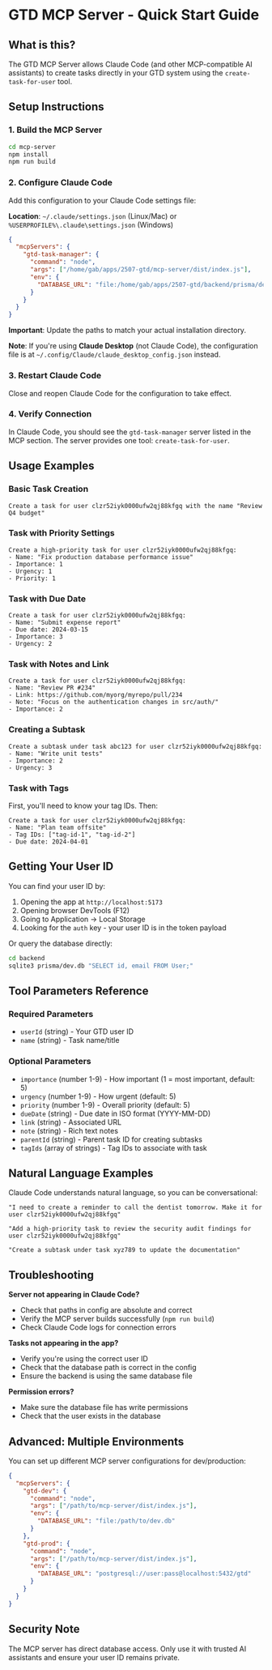 # GTD MCP Server - Quick Start Guide

## What is this?

The GTD MCP Server allows Claude Code (and other MCP-compatible AI assistants) to create tasks directly in your GTD system using the `create-task-for-user` tool.

## Setup Instructions

### 1. Build the MCP Server

```bash
cd mcp-server
npm install
npm run build
```

### 2. Configure Claude Code

Add this configuration to your Claude Code settings file:

**Location**: `~/.claude/settings.json` (Linux/Mac) or `%USERPROFILE%\.claude\settings.json` (Windows)

```json
{
  "mcpServers": {
    "gtd-task-manager": {
      "command": "node",
      "args": ["/home/gab/apps/2507-gtd/mcp-server/dist/index.js"],
      "env": {
        "DATABASE_URL": "file:/home/gab/apps/2507-gtd/backend/prisma/dev.db"
      }
    }
  }
}
```

**Important**: Update the paths to match your actual installation directory.

**Note**: If you're using **Claude Desktop** (not Claude Code), the configuration file is at `~/.config/Claude/claude_desktop_config.json` instead.

### 3. Restart Claude Code

Close and reopen Claude Code for the configuration to take effect.

### 4. Verify Connection

In Claude Code, you should see the `gtd-task-manager` server listed in the MCP section. The server provides one tool: `create-task-for-user`.

## Usage Examples

### Basic Task Creation

```
Create a task for user clzr52iyk0000ufw2qj88kfgq with the name "Review Q4 budget"
```

### Task with Priority Settings

```
Create a high-priority task for user clzr52iyk0000ufw2qj88kfgq:
- Name: "Fix production database performance issue"
- Importance: 1
- Urgency: 1
- Priority: 1
```

### Task with Due Date

```
Create a task for user clzr52iyk0000ufw2qj88kfgq:
- Name: "Submit expense report"
- Due date: 2024-03-15
- Importance: 3
- Urgency: 2
```

### Task with Notes and Link

```
Create a task for user clzr52iyk0000ufw2qj88kfgq:
- Name: "Review PR #234"
- Link: https://github.com/myorg/myrepo/pull/234
- Note: "Focus on the authentication changes in src/auth/"
- Importance: 2
```

### Creating a Subtask

```
Create a subtask under task abc123 for user clzr52iyk0000ufw2qj88kfgq:
- Name: "Write unit tests"
- Importance: 2
- Urgency: 3
```

### Task with Tags

First, you'll need to know your tag IDs. Then:

```
Create a task for user clzr52iyk0000ufw2qj88kfgq:
- Name: "Plan team offsite"
- Tag IDs: ["tag-id-1", "tag-id-2"]
- Due date: 2024-04-01
```

## Getting Your User ID

You can find your user ID by:

1. Opening the app at `http://localhost:5173`
2. Opening browser DevTools (F12)
3. Going to Application → Local Storage
4. Looking for the `auth` key - your user ID is in the token payload

Or query the database directly:

```bash
cd backend
sqlite3 prisma/dev.db "SELECT id, email FROM User;"
```

## Tool Parameters Reference

### Required Parameters
- `userId` (string) - Your GTD user ID
- `name` (string) - Task name/title

### Optional Parameters
- `importance` (number 1-9) - How important (1 = most important, default: 5)
- `urgency` (number 1-9) - How urgent (default: 5)
- `priority` (number 1-9) - Overall priority (default: 5)
- `dueDate` (string) - Due date in ISO format (YYYY-MM-DD)
- `link` (string) - Associated URL
- `note` (string) - Rich text notes
- `parentId` (string) - Parent task ID for creating subtasks
- `tagIds` (array of strings) - Tag IDs to associate with task

## Natural Language Examples

Claude Code understands natural language, so you can be conversational:

```
"I need to create a reminder to call the dentist tomorrow. Make it for user clzr52iyk0000ufw2qj88kfgq"

"Add a high-priority task to review the security audit findings for user clzr52iyk0000ufw2qj88kfgq"

"Create a subtask under task xyz789 to update the documentation"
```

## Troubleshooting

**Server not appearing in Claude Code?**
- Check that paths in config are absolute and correct
- Verify the MCP server builds successfully (`npm run build`)
- Check Claude Code logs for connection errors

**Tasks not appearing in the app?**
- Verify you're using the correct user ID
- Check that the database path is correct in the config
- Ensure the backend is using the same database file

**Permission errors?**
- Make sure the database file has write permissions
- Check that the user exists in the database

## Advanced: Multiple Environments

You can set up different MCP server configurations for dev/production:

```json
{
  "mcpServers": {
    "gtd-dev": {
      "command": "node",
      "args": ["/path/to/mcp-server/dist/index.js"],
      "env": {
        "DATABASE_URL": "file:/path/to/dev.db"
      }
    },
    "gtd-prod": {
      "command": "node",
      "args": ["/path/to/mcp-server/dist/index.js"],
      "env": {
        "DATABASE_URL": "postgresql://user:pass@localhost:5432/gtd"
      }
    }
  }
}
```

## Security Note

The MCP server has direct database access. Only use it with trusted AI assistants and ensure your user ID remains private.
